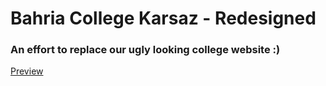 # Bahria College Karsaz - Redesigned
### An effort to replace our ugly looking college website :)
[Preview](https://project-3750917931365299411.firebaseio.com/)
